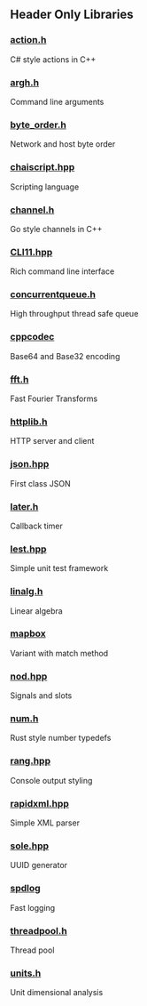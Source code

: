 ## Header Only Libraries

### [action.h](https://github.com/tstraus/action)
C# style actions in C++

### [argh.h](https://github.com/adishavit/argh)
Command line arguments

### [byte_order.h](https://gist.github.com/tstraus/a2c42c361683743d7ef6d0e22cfdefcb)
Network and host byte order

### [chaiscript.hpp](https://github.com/ChaiScript/ChaiScript)
Scripting language

### [channel.h](https://github.com/tstraus/channel)
Go style channels in C++

### [CLI11.hpp](https://github.com/CLIUtils/CLI11)
Rich command line interface

### [concurrentqueue.h](https://github.com/cameron314/concurrentqueue)
High throughput thread safe queue

### [cppcodec](https://github.com/tplgy/cppcodec)
Base64 and Base32 encoding

### [fft.h](https://github.com/d1vanov/Simple-FFT)
Fast Fourier Transforms

### [httplib.h](https://github.com/yhirose/cpp-httplib)
HTTP server and client

### [json.hpp](https://github.com/nlohmann/json)
First class JSON

### [later.h](https://github.com/tstraus/later)
Callback timer

### [lest.hpp](https://github.com/martinmoene/lest)
Simple unit test framework

### [linalg.h](https://github.com/sgorsten/linalg)
Linear algebra 

### [mapbox](https://github.com/mapbox/variant)
Variant with match method

### [nod.hpp](https://github.com/fr00b0/nod)
Signals and slots

### [num.h](https://gist.github.com/tstraus/ba05aa98584db8e33013b2ef8cf99f4a)
Rust style number typedefs

### [rang.hpp](https://github.com/agauniyal/rang)
Console output styling

### [rapidxml.hpp](http://rapidxml.sourceforge.net/)
Simple XML parser

### [sole.hpp](https://github.com/r-lyeh-archived/sole)
UUID generator

### [spdlog](https://github.com/gabime/spdlog)
Fast logging

### [threadpool.h](https://github.com/progschj/ThreadPool)
Thread pool

### [units.h](https://github.com/nholthaus/units)
Unit dimensional analysis
